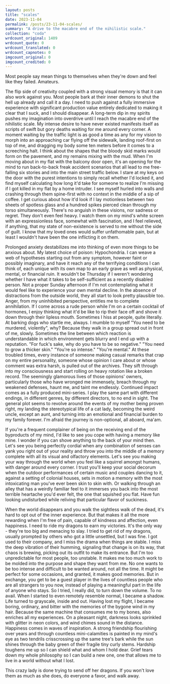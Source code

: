 ```yaml
---
layout: posts
title: "scales"
date: 2023-11-04
permalink: /posts/23-11-04-scales/
summary: "A drive to the macabre end of the nihilistic scale."
collection: "coda"
wrdcount_original: 1409
wrdcount_quote: 0
wrdcount_translated: 0
wrdcount_capnotes: 0
imgcount_original: 0
imgcount_credited: 0
---
```

Most people say mean things to themselves when they're down and feel like they failed. Amateurs.

The flip side of creativity coupled with a strong visual memory is that it can also work against you. Most people bark at their inner demons to shut the hell up already and call it a day. I need to push against a fully immersive experience with significant production value entirely dedicated to making it clear that I suck, and I should disappear. A long-term dip in my spirits pushes my imagination into overdrive until I reach the macabre end of the nihilistic scale. My intense desire to have never existed manifests itself as scripts of swift but gory deaths waiting for me around every corner. A moment waiting by the traffic light is as good a time as any for my vision to morph into an approaching car flying off the sidewalk, landing roof-first on top of me, and dragging my body some ten meters before it comes to a screeching halt. I think about the shapes that the bloody skid marks would form on the pavement, and my remains mixing with the mud. When I'm moving about in my flat with the balcony door open, it's an opening for the mind to run back-to-back freak accident scenarios that all lead to me free-falling six stories and into the main street traffic below. I stare at my keys on the door with the purest intentions to simply recall whether I'd locked it, and find myself calculating how long it'd take for someone to realize I'm missing if I got killed in my flat by a home intruder. I see myself hurled into walls and crashing through them spine-first with no context in the middle of a sip of coffee. I get curious about how it'd look if I lay motionless between two sheets of spotless glass and a hundred spikes pierced clean through my torso simultaneously. There's no anguish in these visions, nor sadness or regret. They don't even feel heavy. I watch them on my mind's white screen with an expressionless face, somewhat with fascination, and I feel relieved, if anything, that my state of non-existence is served to me without the side of guilt. I know that my loved ones would suffer unfathomable pain, but at least I wouldn't have been the one inflicting it on them.

Prolonged anxiety destabilizes me into thinking of even more things to be anxious about. My latest choice of poison: Hypochondria. I can weave a web of hypotheses starting out from any symptom, however faint or possibly imaginary, and have it reach any of the terrifying conditions I can think of, each unique with its own map to an early grave as well as physical, mental, or financial ruin. It wouldn't be Thursday if I weren't wondering whether I have what it takes to be self-sufficient as a recently disabled person. Not a proper Sunday afternoon if I'm not contemplating what it would feel like to experience your own mental decline. In the absence of distractions from the outside world, they all start to look pretty plausible too. Anger, from my uninhibited perspective, entitles me to complete annihilation. If I come across a rude person while I'm on a certain cocktail of hormones, I enjoy thinking what it'd be like to rip their face off and shove it down through their lipless mouth. Sometimes I hiss at people, quite literally. At barking dogs who startle me, always. I mumble to myself "You need to be murdered, violently", why? Because they walk in a group spread out in front of me, slowly. Sometimes the line between which reaction is understandable in which environment gets blurry and I end up with a reputation. "For fuck's sake, why do you have to be so negative." "You need to grow a thicker skin." "You're so intense." "You're mental." At these troubled times, every instance of someone making casual remarks that crap on my entire personality, someone whose opinion I care about or whose comment was extra harsh, is pulled out of the archives. They sift through into my consciousness and start rolling on heavy rotation like a broken record. The seemingly glamorous lives of those opinions' owners, particularly those who have wronged me immensely, breach through my weakened defenses, haunt me, and taint me endlessly. Continued impact comes as a fully produced mini-series. I play the same part with different endings, in different genres, by different directors, to no end in sight. The general plot seems to revolve around the events of my mother being proven right, my landing the stereotypical life of a cat lady, becoming the weird uncle, except an aunt, and turning into an emotional and financial burden to my family forever. I'm afraid the journey is non-optional, all aboard, ma'am.

If you're a frequent complainer of being on the receiving end of the byproducts of my mind, I'd like to see you cope with having a memory like mine. I wonder if you can shove anything to the back of your mind then. Let's see you being perfectly cordial when any combination of senses can yank you right out of your reality and throw you into the middle of a memory complete with all its visual and olfactory elements. Let's see you making your way through the world when you feel like a squirrel amongst humans, with danger around every corner. I trust you'll keep your social decorum when the outdoor performances of certain music and couples dancing to it, against a setting of colonial houses, sets in motion a memory with the most intoxicating man you've ever been skin to skin with. Or walking through an alley that has a weirdly familiar feel to it immerses you back into the most terrible heartache you'd ever felt, the one that squished you flat. Have fun looking undisturbed while reliving that particular flavor of suckiness.

When the world disappears and you walk the sightless walk of the dead, it's hard to opt out of the inner experience. But that makes it all the more rewarding when I'm free of pain, capable of kindness and affection, even happiness. I need to ride my dragons to earn my victories. It's the only way - they're too big and menacing to slay. I tried to get rid of my dragons, usually prompted by others who got a little unsettled, but I was fine. I got used to their company, and I miss the drama when things are stable. I miss the deep vibration of their humming, signaling that change is on its way, that chaos is brewing, picking out its outfit to make its entrance. But I'm too unpredictable for most people, too unstable. It makes me too much work to be molded into the purpose and shape they want from me. No one wants to be too intense and difficult to be wanted around, not all the time. It might be perfect for some occasions, and granted, it makes good memories. But in exchange, you get to be a guest player in the lives of countless people who are all strangers to you now, instead of playing a meaningful part in the life of anyone who stays. So I tried, I really did, to turn down the volume. To no avail. When I started to even remotely resemble normal, I became a shadow. Life turned to grayscale, inside and out. Having lost my flight, I became boring, ordinary, and bitter with the memories of the bygone wind in my hair. Because the same machine that consumes me to my bones, also enriches all my experiences. On a pleasant night, darkness looks sprinkled with glitter in neon colors, and wind chimes sound in the distance. Happiness comes in waves of inspiration. A strong friendship flourishing over years and through countless mini-calamities is painted in my mind's eye as two tendrils crisscrossing up the same tree's bark while the sun shines through the baby green of their fragile tiny curly stems. Hardship toughens me up so I can shield what and whom I hold dear. Grief tears down my whole philosophy so I can build a new one, one that allows me to live in a world without what I lost.

This crazy lady is done trying to send off her dragons. If you won't love them as much as she does, do everyone a favor, and walk away.

